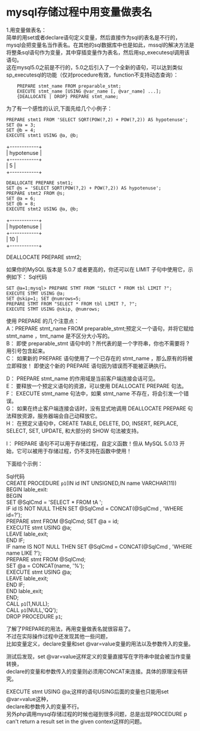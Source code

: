# mysql存储过程中用变量做表名
     
1.用变量做表名：   
    简单的用set或者declare语句定义变量，然后直接作为sql的表名是不行的，mysql会把变量名当作表名。在其他的sql数据库中也是如此，mssql的解决方法是将整条sql语句作为变量，其中穿插变量作为表名，然后用sp_executesql调用该语句。   
    这在mysql5.0之前是不行的，5.0之后引入了一个全新的语句，可以达到类似sp_executesql的功能（仅对procedure有效，function不支持动态查询）：      
```
    PREPARE stmt_name FROM preparable_stmt;   
    EXECUTE stmt_name [USING @var_name [, @var_name] ...];   
    {DEALLOCATE | DROP} PREPARE stmt_name;   
```
为了有一个感性的认识,下面先给几个小例子：  
```mysql
PREPARE stmt1 FROM 'SELECT SQRT(POW(?,2) + POW(?,2)) AS hypotenuse';   
SET @a = 3;   
SET @b = 4;   
EXECUTE stmt1 USING @a, @b; 
```
+------------+   
| hypotenuse |   
+------------+   
| 5 |   
+------------+   

```mysql
DEALLOCATE PREPARE stmt1;    
SET @s = 'SELECT SQRT(POW(?,2) + POW(?,2)) AS hypotenuse';   
PREPARE stmt2 FROM @s;   
SET @a = 6;   
SET @b = 8;   
EXECUTE stmt2 USING @a, @b;  
```
+------------+   
| hypotenuse |   
+------------+   
| 10 |   
+------------+   

DEALLOCATE PREPARE stmt2;   
 
 
如果你的MySQL 版本是 5.0.7 或者更高的，你还可以在 LIMIT 子句中使用它，示例如下： 
Sql代码  
```
SET @a=1;mysql> PREPARE STMT FROM "SELECT * FROM tbl LIMIT ?";   
EXECUTE STMT USING @a;   
SET @skip=1; SET @numrows=5;   
PREPARE STMT FROM "SELECT * FROM tbl LIMIT ?, ?";   
EXECUTE STMT USING @skip, @numrows; 
```

使用 PREPARE 的几个注意点：   
A：PREPARE stmt_name FROM preparable_stmt;预定义一个语句，并将它赋给 stmt_name ，tmt_name 是不区分大小写的。   
B： 即使 preparable_stmt 语句中的 ? 所代表的是一个字符串，你也不需要将 ? 用引号包含起来。   
C： 如果新的 PREPARE 语句使用了一个已存在的 stmt_name ，那么原有的将被立即释放！ 即使这个新的 PREPARE 语句因为错误而不能被正确执行。 
 
D： PREPARE stmt_name 的作用域是当前客户端连接会话可见。   
E： 要释放一个预定义语句的资源，可以使用 DEALLOCATE PREPARE 句法。   
F： EXECUTE stmt_name 句法中，如果 stmt_name 不存在，将会引发一个错误。   
G： 如果在终止客户端连接会话时，没有显式地调用 DEALLOCATE PREPARE 句法释放资源，服务器端会自己动释放它。   
H： 在预定义语句中，CREATE TABLE, DELETE, DO, INSERT, REPLACE, SELECT, SET, UPDATE, 和大部分的 SHOW 句法被支持。   
 
I： PREPARE 语句不可以用于存储过程，自定义函数！但从 MySQL 5.0.13 开始，它可以被用于存储过程，仍不支持在函数中使用！ 
 
 
下面给个示例： 
  
Sql代码  
CREATE PROCEDURE `p1`(IN id INT UNSIGNED,IN name VARCHAR(11))    
BEGIN lable_exit:    
BEGIN    
SET @SqlCmd = 'SELECT * FROM tA ';    
IF id IS NOT NULL THEN  SET @SqlCmd = CONCAT(@SqlCmd , 'WHERE id=?');    
PREPARE stmt FROM @SqlCmd;  SET @a = id;    
EXECUTE stmt USING @a;    
LEAVE lable_exit;    
END IF;    
IF name IS NOT NULL THEN  SET @SqlCmd = CONCAT(@SqlCmd , 'WHERE name LIKE ?');    
PREPARE stmt FROM @SqlCmd;    
SET @a = CONCAT(name, '%');    
EXECUTE stmt USING @a;    
LEAVE lable_exit;    
END IF;    
END lable_exit;    
END;    
CALL `p1`(1,NULL);    
CALL `p1`(NULL,'QQ');    
DROP PROCEDURE `p1`;  
  
了解了PREPARE的用法，再用变量做表名就很容易了。  
不过在实际操作过程中还发现其他一些问题，  
比如变量定义，declare变量和set @var=value变量的用法以及参数传入的变量。 
 
测试后发现，set @var=value这样定义的变量直接写在字符串中就会被当作变量转换，  
declare的变量和参数传入的变量则必须用CONCAT来连接。具体的原理没有研究。 
 
EXECUTE stmt USING @a;这样的语句USING后面的变量也只能用set @var=value这种，  
declare和参数传入的变量不行。   
另外php调用mysql存储过程的时候也碰到很多问题，总是出现PROCEDURE p can't return a result set in the given context这样的问题。

    